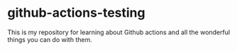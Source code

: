 # github-actions-testing

This is my repository for learning about Github actions and all the wonderful things you can do with them.
